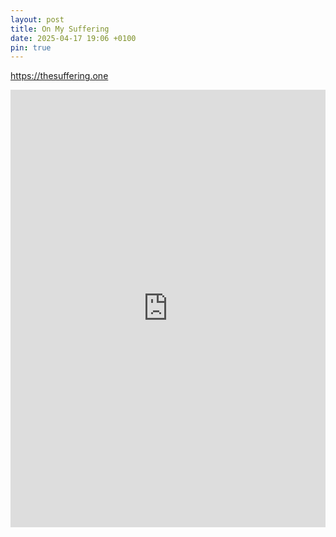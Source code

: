```yaml
---
layout: post
title: On My Suffering
date: 2025-04-17 19:06 +0100
pin: true
---
```


<https://thesuffering.one>

<embed src="https://dl.hesaidlove.com/News.pdf" type="application/pdf" width="100%" height="700px" />
